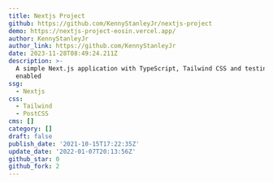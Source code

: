 ```yaml
---
title: Nextjs Project
github: https://github.com/KennyStanleyJr/nextjs-project
demo: https://nextjs-project-eosin.vercel.app/
author: KennyStanleyJr
author_link: https://github.com/KennyStanleyJr
date: 2023-11-28T08:49:24.211Z
description: >-
  A simple Next.js application with TypeScript, Tailwind CSS and testing suite
  enabled
ssg:
  - Nextjs
css:
  - Tailwind
  - PostCSS
cms: []
category: []
draft: false
publish_date: '2021-10-15T17:22:35Z'
update_date: '2022-01-07T20:13:56Z'
github_star: 0
github_fork: 2
---
```

